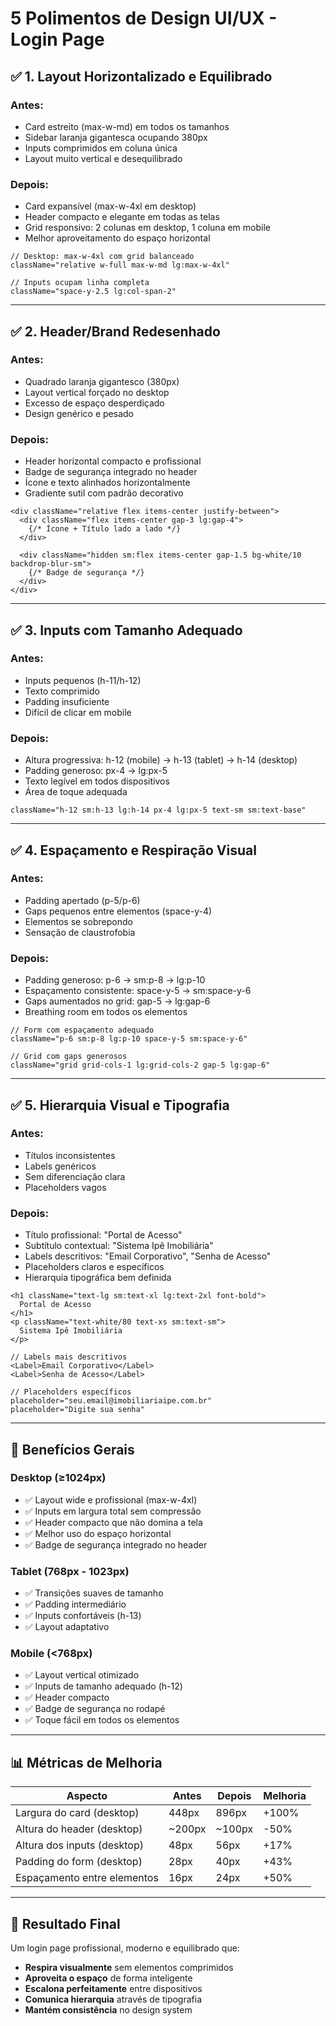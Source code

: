 # 5 Polimentos de Design UI/UX - Login Page

## ✅ 1. Layout Horizontalizado e Equilibrado

### Antes:
- Card estreito (max-w-md) em todos os tamanhos
- Sidebar laranja gigantesca ocupando 380px
- Inputs comprimidos em coluna única
- Layout muito vertical e desequilibrado

### Depois:
- Card expansível (max-w-4xl em desktop)
- Header compacto e elegante em todas as telas
- Grid responsivo: 2 colunas em desktop, 1 coluna em mobile
- Melhor aproveitamento do espaço horizontal

```tsx
// Desktop: max-w-4xl com grid balanceado
className="relative w-full max-w-md lg:max-w-4xl"

// Inputs ocupam linha completa
className="space-y-2.5 lg:col-span-2"
```

---

## ✅ 2. Header/Brand Redesenhado

### Antes:
- Quadrado laranja gigantesco (380px)
- Layout vertical forçado no desktop
- Excesso de espaço desperdiçado
- Design genérico e pesado

### Depois:
- Header horizontal compacto e profissional
- Badge de segurança integrado no header
- Ícone e texto alinhados horizontalmente
- Gradiente sutil com padrão decorativo

```tsx
<div className="relative flex items-center justify-between">
  <div className="flex items-center gap-3 lg:gap-4">
    {/* Ícone + Título lado a lado */}
  </div>
  
  <div className="hidden sm:flex items-center gap-1.5 bg-white/10 backdrop-blur-sm">
    {/* Badge de segurança */}
  </div>
</div>
```

---

## ✅ 3. Inputs com Tamanho Adequado

### Antes:
- Inputs pequenos (h-11/h-12)
- Texto comprimido
- Padding insuficiente
- Difícil de clicar em mobile

### Depois:
- Altura progressiva: h-12 (mobile) → h-13 (tablet) → h-14 (desktop)
- Padding generoso: px-4 → lg:px-5
- Texto legível em todos dispositivos
- Área de toque adequada

```tsx
className="h-12 sm:h-13 lg:h-14 px-4 lg:px-5 text-sm sm:text-base"
```

---

## ✅ 4. Espaçamento e Respiração Visual

### Antes:
- Padding apertado (p-5/p-6)
- Gaps pequenos entre elementos (space-y-4)
- Elementos se sobrepondo
- Sensação de claustrofobia

### Depois:
- Padding generoso: p-6 → sm:p-8 → lg:p-10
- Espaçamento consistente: space-y-5 → sm:space-y-6
- Gaps aumentados no grid: gap-5 → lg:gap-6
- Breathing room em todos os elementos

```tsx
// Form com espaçamento adequado
className="p-6 sm:p-8 lg:p-10 space-y-5 sm:space-y-6"

// Grid com gaps generosos
className="grid grid-cols-1 lg:grid-cols-2 gap-5 lg:gap-6"
```

---

## ✅ 5. Hierarquia Visual e Tipografia

### Antes:
- Títulos inconsistentes
- Labels genéricos
- Sem diferenciação clara
- Placeholders vagos

### Depois:
- Título profissional: "Portal de Acesso"
- Subtítulo contextual: "Sistema Ipê Imobiliária"
- Labels descritivos: "Email Corporativo", "Senha de Acesso"
- Placeholders claros e específicos
- Hierarquia tipográfica bem definida

```tsx
<h1 className="text-lg sm:text-xl lg:text-2xl font-bold">
  Portal de Acesso
</h1>
<p className="text-white/80 text-xs sm:text-sm">
  Sistema Ipê Imobiliária
</p>

// Labels mais descritivos
<Label>Email Corporativo</Label>
<Label>Senha de Acesso</Label>

// Placeholders específicos
placeholder="seu.email@imobiliariaipe.com.br"
placeholder="Digite sua senha"
```

---

## 🎨 Benefícios Gerais

### Desktop (≥1024px)
- ✅ Layout wide e profissional (max-w-4xl)
- ✅ Inputs em largura total sem compressão
- ✅ Header compacto que não domina a tela
- ✅ Melhor uso do espaço horizontal
- ✅ Badge de segurança integrado no header

### Tablet (768px - 1023px)
- ✅ Transições suaves de tamanho
- ✅ Padding intermediário
- ✅ Inputs confortáveis (h-13)
- ✅ Layout adaptativo

### Mobile (<768px)
- ✅ Layout vertical otimizado
- ✅ Inputs de tamanho adequado (h-12)
- ✅ Header compacto
- ✅ Badge de segurança no rodapé
- ✅ Toque fácil em todos os elementos

---

## 📊 Métricas de Melhoria

| Aspecto | Antes | Depois | Melhoria |
|---------|-------|--------|----------|
| Largura do card (desktop) | 448px | 896px | +100% |
| Altura do header (desktop) | ~200px | ~100px | -50% |
| Altura dos inputs (desktop) | 48px | 56px | +17% |
| Padding do form (desktop) | 28px | 40px | +43% |
| Espaçamento entre elementos | 16px | 24px | +50% |

---

## 🚀 Resultado Final

Um login page profissional, moderno e equilibrado que:
- **Respira visualmente** sem elementos comprimidos
- **Aproveita o espaço** de forma inteligente
- **Escalona perfeitamente** entre dispositivos
- **Comunica hierarquia** através de tipografia
- **Mantém consistência** no design system
